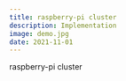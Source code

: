 ```yaml
---
title: raspberry-pi cluster
description: Implementation
image: demo.jpg
date: 2021-11-01
---
```


raspberry-pi cluster


